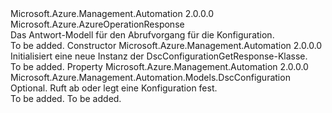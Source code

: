 <Type Name="DscConfigurationGetResponse" FullName="Microsoft.Azure.Management.Automation.Models.DscConfigurationGetResponse">
  <TypeSignature Language="C#" Value="public class DscConfigurationGetResponse : Microsoft.Azure.AzureOperationResponse" />
  <TypeSignature Language="ILAsm" Value=".class public auto ansi beforefieldinit DscConfigurationGetResponse extends Microsoft.Azure.AzureOperationResponse" />
  <TypeSignature Language="DocId" Value="T:Microsoft.Azure.Management.Automation.Models.DscConfigurationGetResponse" />
  <TypeSignature Language="VB.NET" Value="Public Class DscConfigurationGetResponse&#xA;Inherits AzureOperationResponse" />
  <TypeSignature Language="F#" Value="type DscConfigurationGetResponse = class&#xA;    inherit AzureOperationResponse" />
  <AssemblyInfo>
    <AssemblyName>Microsoft.Azure.Management.Automation</AssemblyName>
    <AssemblyVersion>2.0.0.0</AssemblyVersion>
  </AssemblyInfo>
  <Base>
    <BaseTypeName>Microsoft.Azure.AzureOperationResponse</BaseTypeName>
  </Base>
  <Interfaces />
  <Docs>
    <summary>
            Das Antwort-Modell für den Abrufvorgang für die Konfiguration.
            </summary>
    <remarks>To be added.</remarks>
  </Docs>
  <Members>
    <Member MemberName=".ctor">
      <MemberSignature Language="C#" Value="public DscConfigurationGetResponse ();" />
      <MemberSignature Language="ILAsm" Value=".method public hidebysig specialname rtspecialname instance void .ctor() cil managed" />
      <MemberSignature Language="DocId" Value="M:Microsoft.Azure.Management.Automation.Models.DscConfigurationGetResponse.#ctor" />
      <MemberSignature Language="VB.NET" Value="Public Sub New ()" />
      <MemberType>Constructor</MemberType>
      <AssemblyInfo>
        <AssemblyName>Microsoft.Azure.Management.Automation</AssemblyName>
        <AssemblyVersion>2.0.0.0</AssemblyVersion>
      </AssemblyInfo>
      <Parameters />
      <Docs>
        <summary>
            Initialisiert eine neue Instanz der DscConfigurationGetResponse-Klasse.
            </summary>
        <remarks>To be added.</remarks>
      </Docs>
    </Member>
    <Member MemberName="Configuration">
      <MemberSignature Language="C#" Value="public Microsoft.Azure.Management.Automation.Models.DscConfiguration Configuration { get; set; }" />
      <MemberSignature Language="ILAsm" Value=".property instance class Microsoft.Azure.Management.Automation.Models.DscConfiguration Configuration" />
      <MemberSignature Language="DocId" Value="P:Microsoft.Azure.Management.Automation.Models.DscConfigurationGetResponse.Configuration" />
      <MemberSignature Language="VB.NET" Value="Public Property Configuration As DscConfiguration" />
      <MemberSignature Language="F#" Value="member this.Configuration : Microsoft.Azure.Management.Automation.Models.DscConfiguration with get, set" Usage="Microsoft.Azure.Management.Automation.Models.DscConfigurationGetResponse.Configuration" />
      <MemberType>Property</MemberType>
      <AssemblyInfo>
        <AssemblyName>Microsoft.Azure.Management.Automation</AssemblyName>
        <AssemblyVersion>2.0.0.0</AssemblyVersion>
      </AssemblyInfo>
      <ReturnValue>
        <ReturnType>Microsoft.Azure.Management.Automation.Models.DscConfiguration</ReturnType>
      </ReturnValue>
      <Docs>
        <summary>
            Optional. Ruft ab oder legt eine Konfiguration fest.
            </summary>
        <value>To be added.</value>
        <remarks>To be added.</remarks>
      </Docs>
    </Member>
  </Members>
</Type>